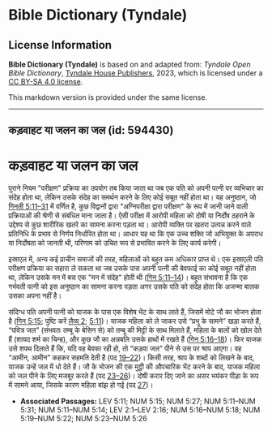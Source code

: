# Bible Dictionary (Tyndale)

## License Information

**Bible Dictionary (Tyndale)** is based on and adapted from: _Tyndale Open Bible Dictionary_, [Tyndale House Publishers](https://tyndaleopenresources.com/), 2023, which is licensed under a [CC BY-SA 4.0 license](https://creativecommons.org/licenses/by-sa/4.0/legalcode.en).

This markdown version is provided under the same license.



--------------------------------

## कड़वाहट या जलन का जल (id: 594430)

कड़वाहट या जलन का जल
====================

पुराने नियम "परीक्षण" प्रक्रिया का उपयोग तब किया जाता था जब एक पति को अपनी पत्नी पर व्यभिचार का संदेह होता था, लेकिन उसके संदेह का समर्थन करने के लिए कोई सबूत नहीं होता था। यह अनुष्ठान, जो [गिनती 5:11–31](https://ref.ly/Num5:11-Num5:31) में वर्णित है, कुछ विद्वानों द्वारा "अग्निपरीक्षा द्वारा परीक्षण" के रूप में जानी जाने वाली प्रक्रियाओं की श्रेणी से संबंधित माना जाता है। ऐसी परीक्षा में आरोपी महिला को दोषी या निर्दोष ठहराने के उद्देश्य से कुछ शारीरिक खतरे का सामना करना पड़ता था। आरोपी व्यक्ति पर खतरा उत्पन्न करने वाले प्रतिनिधि के प्रभाव से निर्णय निर्धारित होता था। आधार यह था कि एक उच्च शक्ति जो अभियुक्त के अपराध या निर्दोषता को जानती थी, परिणाम को उचित रूप से प्रभावित करने के लिए कार्य करेगी।

इस्राएल में, अन्य कई प्राचीन समाजों की तरह, महिलाओं को बहुत कम अधिकार प्राप्त थे। एक इस्राएली पति परीक्षण प्रक्रिया का सहारा ले सकता था जब उसके पास अपनी पत्नी की बेवफाई का कोई सबूत नहीं होता था, लेकिन उसके मन में बस एक "मन में संदेह" होती थी ([गिन 5:11–14](https://ref.ly/Num5:11-Num5:14))। बहुत संभावना है कि एक गर्भवती पत्नी को इस अनुष्ठान का सामना करना पड़ता अगर उसके पति को संदेह होता कि अजन्मा बालक उसका अपना नहीं है।

संदिग्ध पति अपनी पत्नी को याजक के पास एक विशेष भेंट के साथ लाते हैं, जिसमें मोटे जौ का भोजन होता है ([गिन 5:15](https://ref.ly/Num5:15); पुष्टि करें [लैव्य 2](https://ref.ly/Lev2:1-Lev2:16); [5:11](https://ref.ly/Lev5:11))। याजक महिला को ले जाकर उसे “प्रभु के सामने” खड़ा करते हैं, “पवित्र जल” (संभवतः तम्बू के बेसिन से) को तम्बू की मिट्टी के साथ मिलाते हैं, महिला के बालों को खोल देते हैं (शायद शर्म का चिन्ह), और कुछ जौ का अन्नबलि उसके हाथों में रखते हैं ([गिन 5:16–18](https://ref.ly/Num5:16-Num5:18))। फिर याजक उसे शपथ दिलाते हैं कि, यदि वह बेवफा रही हो, तो “कड़वा जल” पीने से उस पर श्राप आएगा। वह “आमीन, आमीन” कहकर सहमति देती है (पद [19–22](https://ref.ly/Num5:19-Num5:22))। किसी तरह, श्राप के शब्दों को लिखने के बाद, याजक उन्हें जल में धो देते हैं। जौ के भोजन की एक मुट्ठी की औपचारिक भेंट करने के बाद, याजक महिला को जल पीने के लिए मजबूर करते हैं (पद [23–26](https://ref.ly/Num5:23-Num5:26))। दोषी करार दिए जाने का असर भयंकर पीड़ा के रूप में सामने आया, जिसके कारण महिला बांझ हो गई (पद [27](https://ref.ly/Num5:27))।

* **Associated Passages:** LEV 5:11; NUM 5:15; NUM 5:27; NUM 5:11–NUM 5:31; NUM 5:11–NUM 5:14; LEV 2:1–LEV 2:16; NUM 5:16–NUM 5:18; NUM 5:19–NUM 5:22; NUM 5:23–NUM 5:26

